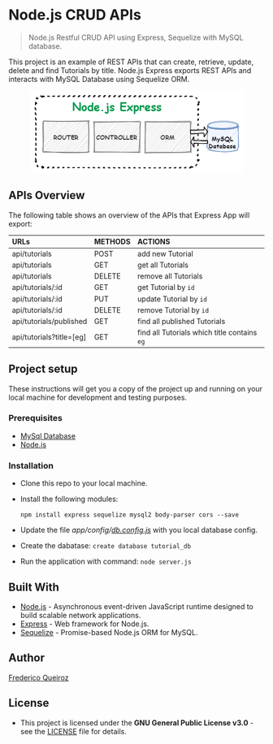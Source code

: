 # Node.js CRUD APIs

> Node.js Restful CRUD API using Express, Sequelize with MySQL database.

This project is an example of REST APIs that can create, retrieve, update, delete and find Tutorials by title.
Node.js Express exports REST APIs and interacts with MySQL Database using Sequelize ORM.

<p align="center">
    <img src="https://github.com/fredericoqueiroz/nodejs-crud-api/blob/media/API-Architecture.png?raw=true" title="Architecture" alt="Architecture">
</p>

## APIs Overview

The following table shows an overview of the APIs that Express App will export:

| URLs | METHODS | ACTIONS |
| :- | :- | :- |
| api/tutorials | POST | add new Tutorial |
| api/tutorials | GET | get all Tutorials |
| api/tutorials | DELETE | remove all Tutorials
| api/tutorials/:id | GET | get Tutorial by `id` |
| api/tutorials/:id | PUT | update Tutorial by `id` |
| api/tutorials/:id | DELETE | remove Tutorial by `id` |
| api/tutorials/published | GET | find all published Tutorials |
| api/tutorials?title=[eg] | GET | find all Tutorials which title contains `eg` |

## Project setup

These instructions will get you a copy of the project up and running on your local machine for development and testing purposes.

### Prerequisites

- <a href="https://dev.mysql.com/doc/refman/5.7/en/installing.html" target="_blank">MySql Database</a>
- <a href="https://nodejs.org/en/" target="_blank">Node.js</a>

### Installation

- Clone this repo to your local machine.

- Install the following modules:
    ```
    npm install express sequelize mysql2 body-parser cors --save
    ```

- Update the file <i>app/config/[db.config.js](app/config/db.config.js)</i> with you local database config.

- Create the dabatase: `create database tutorial_db`

- Run the application with command: `node server.js`

## Built With

- <a href="https://nodejs.org/en/about/" target="_blank">Node.js</a> - Asynchronous event-driven JavaScript runtime designed to build scalable network applications.
- <a href="https://expressjs.com/" target="_blank">Express</a> - Web framework for Node.js.
- <a href="https://sequelize.org/" target="_blank">Sequelize</a> - Promise-based Node.js ORM for MySQL.

## Author

<a href="https://github.com/fredericoqueiroz" target="_blank">Frederico Queiroz</a>

## License

- This project is licensed under the **GNU General Public License v3.0** - see the [LICENSE](LICENSE) file for details.
